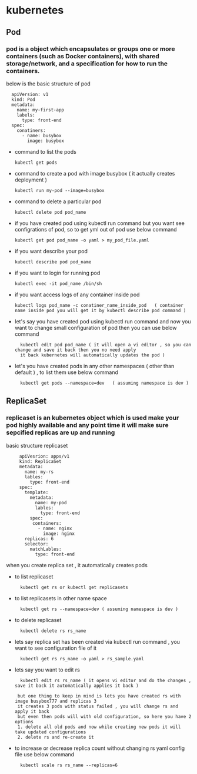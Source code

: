 

# kubernetes 

## Pod
   ### pod is a object which encapsulates or groups one or more containers (such as Docker containers), with shared storage/network, and a specification for how to run the containers.
   
   below is the basic structure of pod 
   
      apiVersion: v1
      kind: Pod
      metadata:
        name: my-first-app
        labels:
          type: front-end
      spec:
        conatiners:
          - name: busybox
            image: busybox
   
 - command to list the pods 
 
       kubectl get pods
 
 - command to create a pod with image busybox ( it actually creates deployment ) 
   
       kubectl run my-pod --image=busybox
   
 - command to delete a particular pod 
   
       kubectl delete pod pod_name 
       
 - if you have created pod using kubectl run command but you want see configrations of pod, so to get yml out of pod use below command 
  
       kubectl get pod pod_name -o yaml > my_pod_file.yaml
       
 - if you want describe your pod
       
       kubectl describe pod pod_name 
       
 - if you want to login for running pod
  
       kubectl exec -it pod_name /bin/sh
       
 - if you want access logs of any container inside pod 
 
       kubectl logs pod_name -c conatiner_name_inside_pod   ( container name inside pod you will get it by kubectl describe pod command ) 
       
 - let's say you have created pod using kubectl run command and now you want to change small configuration of pod then you can use below command
 
         kubectl edit pod pod_name ( it will open a vi editor , so you can change and save it back then you no need apply 
         it back kubernetes will automatically updates the pod )
             
 - let's you have created pods in any other namespaces ( other than default ) , to list them use below command 
         
         kubectl get pods --namespace=dev   ( assuming namespace is dev ) 
         

## ReplicaSet
   ### replicaset is an kubernetes object which is used make your pod highly available and any point time it will make sure sepcified replicas are up and running 
   
   basic structure replicaset 
   
         apiVesrion: apps/v1
         kind: ReplicaSet
         metadata: 
           name: my-rs
           lables:
             type: front-end
         spec:
           template:
             metadata:
               name: my-pod
               lables: 
                 type: front-end
             spec: 
              containers:
                - name: nginx
                  image: nginx 
           replicas: 6
           selector:
             matchLables:
               type: front-end

 when you create replica set , it automatically creates pods 
 
 - to list replicaset
      
         kubectl get rs or kubectl get replicasets 
 
 - to list replicasets in other name space 
    
         kubectl get rs --namespace=dev ( assuming namespace is dev ) 
        
 - to delete replicaset 
   
         kubectl delete rs rs_name
         
 - lets say replica set has been created via kubectl run command , you want to see configuration file of it 
 
         kubectl get rs rs_name -o yaml > rs_sample.yaml
         
 - lets say you want to edit rs 
 
         kubectl edit rs rs_name ( it opens vi editor and do the changes , save it back it automatically applies it back )
         
        but one thing to keep in mind is lets you have created rs with image busybox777 and replicas 3
        it creates 3 pods with status failed , you will change rs and apply it back
        but even then pods will with old configuration, so here you have 2 options 
        1. delete all old pods and now while creating new pods it will take updated configurations
        2. delete rs and re-create it
        
 - to increase or decrease replica count without changing rs yaml config file use below command 
 
         kubectl scale rs rs_name --replicas=6
